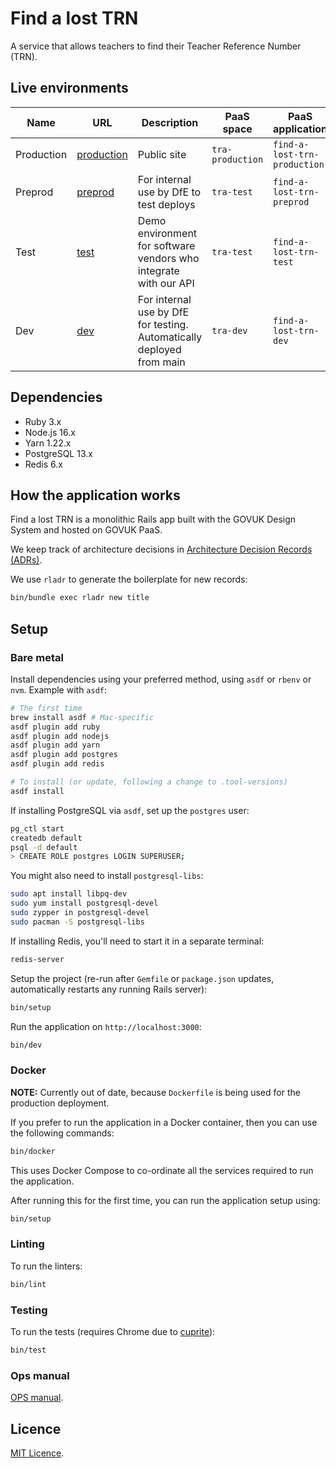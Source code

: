# Find a lost TRN

A service that allows teachers to find their Teacher Reference Number (TRN).

## Live environments

| Name       | URL                                                               | Description                                                           | PaaS space       | PaaS application             |
| ---------- | ----------------------------------------------------------------- | --------------------------------------------------------------------- | ---------------- | ---------------------------- |
| Production | [production](https://find-a-lost-trn.education.gov.uk/start)      | Public site                                                           | `tra-production` | `find-a-lost-trn-production` |
| Preprod    | [preprod](https://preprod-find-a-lost-trn.education.gov.uk/start) | For internal use by DfE to test deploys                               | `tra-test`       | `find-a-lost-trn-preprod`    |
| Test       | [test](https://test-find-a-lost-trn.education.gov.uk/start)       | Demo environment for software vendors who integrate with our API      | `tra-test`       | `find-a-lost-trn-test`       |
| Dev        | [dev](https://dev-find-a-lost-trn.education.gov.uk/start)         | For internal use by DfE for testing. Automatically deployed from main | `tra-dev`        | `find-a-lost-trn-dev`        |

## Dependencies

- Ruby 3.x
- Node.js 16.x
- Yarn 1.22.x
- PostgreSQL 13.x
- Redis 6.x

## How the application works

Find a lost TRN is a monolithic Rails app built with the GOVUK Design System and hosted on
GOVUK PaaS.

We keep track of architecture decisions in [Architecture Decision Records
(ADRs)](/adr/).

We use `rladr` to generate the boilerplate for new records:

```bash
bin/bundle exec rladr new title
```

## Setup

### Bare metal

Install dependencies using your preferred method, using `asdf` or `rbenv` or `nvm`. Example with `asdf`:

```bash
# The first time
brew install asdf # Mac-specific
asdf plugin add ruby
asdf plugin add nodejs
asdf plugin add yarn
asdf plugin add postgres
asdf plugin add redis

# To install (or update, following a change to .tool-versions)
asdf install
```

If installing PostgreSQL via `asdf`, set up the `postgres` user:

```bash
pg_ctl start
createdb default
psql -d default
> CREATE ROLE postgres LOGIN SUPERUSER;
```

You might also need to install `postgresql-libs`:

```bash
sudo apt install libpq-dev
sudo yum install postgresql-devel
sudo zypper in postgresql-devel
sudo pacman -S postgresql-libs
```

If installing Redis, you'll need to start it in a separate terminal:

```bash
redis-server
```

Setup the project (re-run after `Gemfile` or `package.json` updates, automatically restarts any running Rails server):

```bash
bin/setup
```

Run the application on `http://localhost:3000`:

```bash
bin/dev
```

### Docker

**NOTE:** Currently out of date, because `Dockerfile` is being used for the
production deployment.

If you prefer to run the application in a Docker container, then you can use the following commands:

```bash
bin/docker
```

This uses Docker Compose to co-ordinate all the services required to run the application.

After running this for the first time, you can run the application setup using:

```bash
bin/setup
```

### Linting

To run the linters:

```bash
bin/lint
```

### Testing

To run the tests (requires Chrome due to
[cuprite](https://github.com/rubycdp/cuprite)):

```bash
bin/test
```

### Ops manual

[OPS manual](docs/ops-manual.md).

## Licence

[MIT Licence](LICENCE).
